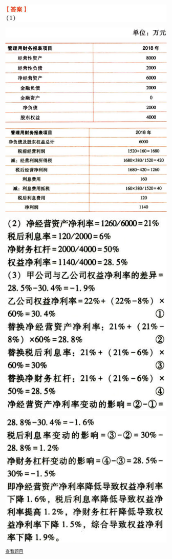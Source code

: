 ![](f4c2887a1a273275cfe9eb60bc595a0a.png)

![](ef9d50d10a431e769f3c86f1d932223d.png)

![](f8e8a6691bbd2953bc0fcefef4d2eb37.png)

![](e0156b9d07f9f937691c567926f403aa.png)

![](525226bc6acfbf3ca1d2ab749a6733fd.png)

![](9eaaa4e8e7d63a0e7073124cedc3c14e.png)

[查看题目](../C02财务报表分析和财务预测.本章真题.md#9-题目)

